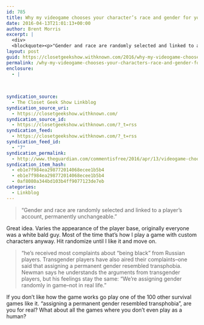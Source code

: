 ```yaml
---
id: 785
title: Why my videogame chooses your character’s race and gender for you | Garry Newman
date: 2016-04-13T21:01:13+00:00
author: Brent Morris
excerpt: |
  <div>
  <blockquote><p>"Gender and race are randomly selected and linked to a player&rsquo;s account, permanently unchangeable."</p></blockquote><p>Great idea. Varies the appearance of the player base, originally everyone was a white bald guy. Most of the time that's how I play a game with custom characters anyway. Hit randomize until I like it and move on.</p><blockquote><p>"he's received most complaints about "being black" from Russian players. Transgender players have also aired their complaints--one said that assigning a permanent gender resembled transphobia. Newman says he understands the arguments from transgender players, but his feelings stay the same: "We're assigning gender randomly in game--not in real life."</p></blockquote><p>If you don't like how the game works go play one of the 100 other survival games like it. "assigning a permanent gender resembled transphobia", are you for real? What about all the games where you don't even play as a human?</p></div>
layout: post
guid: https://closetgeekshow.withknown.com/2016/why-my-videogame-chooses-your-characters-race-and-gender-for
permalink: /why-my-videogame-chooses-your-characters-race-and-gender-for-you-garry-newman/
enclosure:
  - |
    
    
    
syndication_source:
  - The Closet Geek Show Linkblog
syndication_source_uri:
  - https://closetgeekshow.withknown.com/
syndication_source_id:
  - https://closetgeekshow.withknown.com/?_t=rss
syndication_feed:
  - https://closetgeekshow.withknown.com/?_t=rss
syndication_feed_id:
  - "7"
syndication_permalink:
  - http://www.theguardian.com/commentisfree/2016/apr/13/videogame-chooses-character-race-gender-rust?CMP=fb_gu
syndication_item_hash:
  - eb1e7f984ea298772014068ecee1b5b4
  - eb1e7f984ea298772014068ecee1b5b4
  - 0af8080a344bd103b4ff9077123de7eb
categories:
  - Linkblog
---
```

<div class="known-bookmark">
  <blockquote>
    <p>
      &#8220;Gender and race are randomly selected and linked to a player’s account, permanently unchangeable.&#8221;
    </p>
  </blockquote>
  
  <p>
    Great idea. Varies the appearance of the player base, originally everyone was a white bald guy. Most of the time that&#8217;s how I play a game with custom characters anyway. Hit randomize until I like it and move on.
  </p>
  
  <blockquote>
    <p>
      &#8220;he&#8217;s received most complaints about &#8220;being black&#8221; from Russian players. Transgender players have also aired their complaints&#8211;one said that assigning a permanent gender resembled transphobia. Newman says he understands the arguments from transgender players, but his feelings stay the same: &#8220;We&#8217;re assigning gender randomly in game&#8211;not in real life.&#8221;
    </p>
  </blockquote>
  
  <p>
    If you don&#8217;t like how the game works go play one of the 100 other survival games like it. &#8220;assigning a permanent gender resembled transphobia&#8221;, are you for real? What about all the games where you don&#8217;t even play as a human?
  </p>
</div>